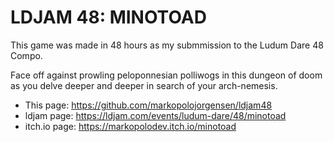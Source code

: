 # LDJAM 48: MINOTOAD

This game was made in 48 hours as my submmission to the Ludum Dare 48 Compo.


Face off against prowling peloponnesian polliwogs in this dungeon of doom as you delve deeper and deeper in search of your arch-nemesis.


* This page: https://github.com/markopolojorgensen/ldjam48
* ldjam page: https://ldjam.com/events/ludum-dare/48/minotoad
* itch.io page: https://markopolodev.itch.io/minotoad


